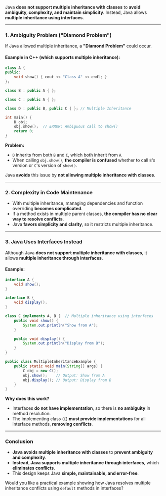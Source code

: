 
Java **does not support multiple inheritance with classes** to **avoid ambiguity, complexity, and maintain simplicity**. Instead, Java allows **multiple inheritance using interfaces**.

---

### **1. Ambiguity Problem ("Diamond Problem")**

If Java allowed multiple inheritance, a **"Diamond Problem"** could occur.

#### **Example in C++ (which supports multiple inheritance):**

```cpp
class A {
public:
    void show() { cout << "Class A" << endl; }
};

class B : public A { };

class C : public A { };

class D : public B, public C { }; // Multiple Inheritance

int main() {
    D obj;
    obj.show();  // ERROR: Ambiguous call to show()
    return 0;
}
```

**Problem:**

- `D` inherits from both `B` and `C`, which both inherit from `A`.
- When calling `obj.show()`, **the compiler is confused** whether to call `B`'s version or `C`'s version of `show()`.

Java **avoids** this issue by **not allowing multiple inheritance with classes**.

---

### **2. Complexity in Code Maintenance**

- With multiple inheritance, managing dependencies and function overriding **becomes complicated**.
- If a method exists in multiple parent classes, **the compiler has no clear way to resolve conflicts**.
- Java **favors simplicity and clarity**, so it restricts multiple inheritance.

---

### **3. Java Uses Interfaces Instead**

Although Java **does not support multiple inheritance with classes**, it allows **multiple inheritance through interfaces**.

#### **Example:**

```java
interface A {
    void show();
}

interface B {
    void display();
}

class C implements A, B {  // Multiple inheritance using interfaces
    public void show() {
        System.out.println("Show from A");
    }

    public void display() {
        System.out.println("Display from B");
    }
}

public class MultipleInheritanceExample {
    public static void main(String[] args) {
        C obj = new C();
        obj.show();    // Output: Show from A
        obj.display(); // Output: Display from B
    }
}
```

**Why does this work?**

- Interfaces **do not have implementation**, so there is **no ambiguity** in method resolution.
- The implementing class (`C`) **must provide implementations** for all interface methods, **removing conflicts**.

---

### **Conclusion**

- **Java avoids multiple inheritance with classes** to **prevent ambiguity and complexity**.
- **Instead, Java supports multiple inheritance through interfaces**, which **eliminates conflicts**.
- This design keeps Java **simple, maintainable, and error-free**.

Would you like a practical example showing how Java resolves multiple inheritance conflicts using `default` methods in interfaces?
